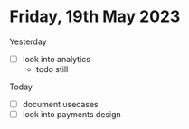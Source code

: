 # Friday, 19th May 2023


Yesterday
- [ ] look into analytics
	- todo still


Today
- [ ] document usecases
- [ ] look into payments design
